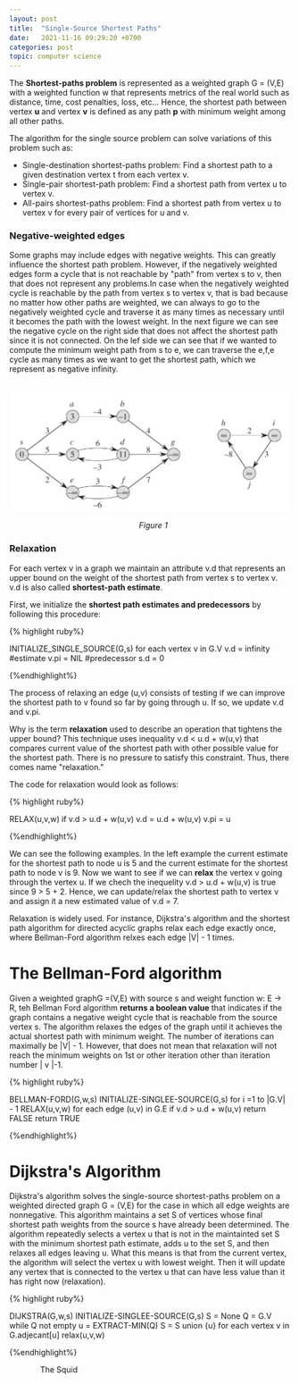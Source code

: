 ```yaml
---
layout: post
title:  "Single-Source Shortest Paths"
date:   2021-11-16 09:29:20 +0700
categories: post
topic: computer science
---
```


The **Shortest-paths problem** is represented as a weighted graph G = (V,E) with a weighted function w that represents metrics of the real world such as distance, time, cost
penalties, loss, etc... Hence, the shortest path between vertex **u** and vertex **v** is defined as any path **p** with minimum weight among all other paths.

The algorithm for the single source problem can solve variations of this problem such as:

- Single-destination shortest-paths problem: Find a shortest path to a given destination vertex t from each vertex v. 
- Single-pair shortest-path problem: Find a shortest path from vertex u to vertex v.
- All-pairs shortest-paths problem: Find a shortest path from vertex u to vertex v for every pair of vertices for u and v.

### Negative-weighted edges

Some graphs may include edges with negative weights. This can greatly influence the shortest path problem. However, if the negatively weighted edges form a cycle that is not reachable by "path" from vertex s to v, then that does not represent any problems.In case when the negatively weighted cycle is reachable by the path from vertex s to vertex v, that is bad because no matter how other paths are weighted, we can always to go to the negatively weighted cycle and traverse it as many times as necessary until it becomes the path with the lowest weight. In the next figure we can see the negative cycle on the right side that does not affect the shortest path since it is not connected. On the lef side we can see that if we wanted to compute the minimum weight path from s to e, we can traverse the e,f,e cycle as many times as we want to get the shortest path, which we represent as negative infinity.

&nbsp;&nbsp;&nbsp;&nbsp;&nbsp;&nbsp;&nbsp;&nbsp;&nbsp;&nbsp;&nbsp;&nbsp;&nbsp;&nbsp;&nbsp;&nbsp;&nbsp;&nbsp; 
![shortest_path representation](../../assets/posts_images/shortest_1.png)

&nbsp;&nbsp;&nbsp;&nbsp;&nbsp;&nbsp;&nbsp;&nbsp;&nbsp;&nbsp;&nbsp;&nbsp;&nbsp;&nbsp;&nbsp;&nbsp;&nbsp;&nbsp;&nbsp;&nbsp;&nbsp;&nbsp;&nbsp;&nbsp;&nbsp;&nbsp;&nbsp;&nbsp;&nbsp;&nbsp;&nbsp;&nbsp;&nbsp;&nbsp;&nbsp;&nbsp;&nbsp;&nbsp;&nbsp;&nbsp;&nbsp;&nbsp;&nbsp;&nbsp;&nbsp;&nbsp;&nbsp;&nbsp;&nbsp;&nbsp;&nbsp;&nbsp;&nbsp;&nbsp;&nbsp;&nbsp;&nbsp;&nbsp;&nbsp;*Figure 1*


### Relaxation

For each vertex v in a graph we maintain an attribute v.d that represents an upper bound on the weight of the shortest path from vertex s to vertex v. v.d is also called **shortest-path estimate**. 

First, we initialize the **shortest path estimates and predecessors** by following this procedure:

{% highlight ruby%}

INITIALIZE_SINGLE_SOURCE(G,s)
        for each vertex v in G.V
                v.d = infinity  #estimate
                v.pi = NIL  #predecessor
        s.d = 0

{%endhighlight%}

The process of relaxing an edge (u,v) consists of testing if we can improve the shortest path to v found so far by going through u. If so, we update v.d and v.pi.

Why is the term **relaxation** used to describe an operation that tightens the upper bound? This technique uses inequality v.d  < u.d + w(u,v)  that compares current value of the shortest path with other possible value for the shortest path. There is no pressure to satisfy this constraint. Thus, there comes name "relaxation."

The code for relaxation would look as follows:

{% highlight ruby%}

RELAX(u,v,w)
        if v.d > u.d + w(u,v)
                v.d = u.d + w(u,v)
                v.pi = u
                

{%endhighlight%}

We can see the following examples. In the left example the current estimate for the shortest path to node u is 5 and the current estimate for the shortest path to node v is 9.  Now we want to see if we can **relax** the vertex v going through the vertex u. If we chech the inequelity v.d > u.d + w(u,v) is true since 9 > 5 + 2. Hence, we can update/relax the shortest path to vertex v and assign it a new estimated value of v.d = 7.


Relaxation is widely used. For instance, Dijkstra's algorithm and the shortest path algorithm for directed acyclic graphs relax each edge exactly once, where Bellman-Ford algorithm relxes each edge \|V\| - 1 times. 


# The Bellman-Ford algorithm

Given a weighted graphG =(V,E) with source s and weight function w: E -> R, teh Bellman Ford algorithm **returns a boolean value** that indicates if the graph contains a negative weight cycle that is reachable from the source vertex s. The algorithm relaxes the edges of the graph until it achieves the actual shortest path with minimum weight. The number of iterations can maximally be \|V\| - 1. However, that does not mean that relaxation will not reach the minimum weights on 1st or other iteration other than iteration number \| v \|-1. 

{% highlight ruby%}

BELLMAN-FORD(G,w,s)
        INITIALIZE-SINGLEE-SOURCE(G,s)
        for i =1 to |G.V| - 1
                RELAX(u,v,w)
        for each edge (u,v) in G.E
                if v.d > u.d + w(u,v)
                        return FALSE
        return TRUE
                

{%endhighlight%}

# Dijkstra's Algorithm

Dijkstra's algorithm solves the single-source shortest-paths problem on a weighted directed graph G = (V,E) for the case in which all edge weights are nonnegative. This algorithm maintains a set S of vertices whose final shortest path weights from the source s have already been determined. The algorithm repeatedly selects a vertex u that is not in the maintainted set S with the minimum shortest path estimate, adds u to the set S, and then relaxes all edges leaving u. What this means is that from the current vertex, the algorithm will select the vertex u with lowest weight. Then it will update any vertex that is connected to the vertex u that can have less value than it has right now (relaxation).

{% highlight ruby%}

DIJKSTRA(G,w,s)
        INITIALIZE-SINGLEE-SOURCE(G,s)
        S = None
        Q = G.V
        while Q not empty
                u = EXTRACT-MIN(Q)
                S = S union {u}
                for each vertex v in G.adjecant[u]
                        relax(u,v,w)             

{%endhighlight%}


 &nbsp;&nbsp;&nbsp;&nbsp;&nbsp;&nbsp;&nbsp;&nbsp;&nbsp;&nbsp;&nbsp;&nbsp;&nbsp;
 The Squid
